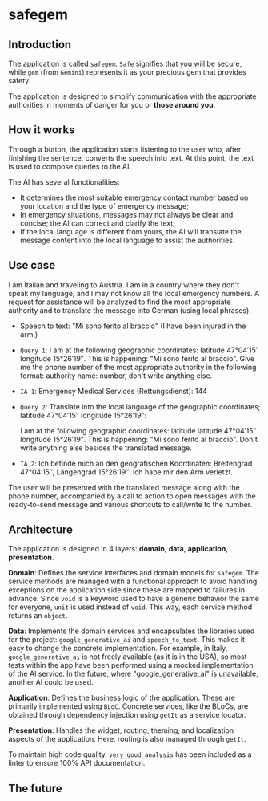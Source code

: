 # safegem

## Introduction

The application is called `safegem`. `Safe` signifies that you will be secure, while `gem` (from `Gemini`) represents it as your precious gem that provides safety.

The application is designed to simplify communication with the appropriate authorities in moments of danger for you or **those around you**.

## How it works

Through a button, the application starts listening to the user who, after finishing the sentence, converts the speech into text. At this point, the text is used to compose queries to the AI.

The AI has several functionalities:

- It determines the most suitable emergency contact number based on your location and the type of emergency message;
- In emergency situations, messages may not always be clear and concise; the AI can correct and clarify the text;
- If the local language is different from yours, the AI will translate the message content into the local language to assist the authorities.

## Use case

I am Italian and traveling to Austria. I am in a country where they don't speak my language, and I may not know all the local emergency numbers. A request for assistance will be analyzed to find the most appropriate authority and to translate the message into German (using local phrases).

- Speech to text: "Mi sono ferito al braccio" (I have been injured in the arm.)

- `Query 1`: I am at the following geographic coordinates: latitude 47°04′15″ longitude 15°26′19″. This is happening: "Mi sono ferito al braccio". Give me the phone number of the most appropriate authority in the following format: authority name: number, don't write anything else.

- `IA 1`: Emergency Medical Services (Rettungsdienst): 144

- `Query 2`: Translate into the local language of the geographic coordinates; latitude 47°04′15″ longitude 15°26′19″:

  I am at the following geographic coordinates: latitude latitude 47°04′15″ longitude 15°26′19″. This is happening: "Mi sono ferito al braccio". Don't write anything else besides the translated message.

- `IA 2`: Ich befinde mich an den geografischen Koordinaten: Breitengrad 47°04′15″, Längengrad 15°26′19″. Ich habe mir den Arm verletzt.

The user will be presented with the translated message along with the phone number, accompanied by a call to action to open messages with the ready-to-send message and various shortcuts to call/write to the number.

## Architecture

The application is designed in 4 layers: **domain**, **data**, **application**, **presentation**.

**Domain**: Defines the service interfaces and domain models for `safegem`. The service methods are managed with a functional approach to avoid handling exceptions on the application side since these are mapped to failures in advance. Since `void` is a keyword used to have a generic behavior the same for everyone, `unit` is used instead of `void`. This way, each service method returns an `object`.

**Data**: Implements the domain services and encapsulates the libraries used for the project: `google_generative_ai` and `speech_to_text`. This makes it easy to change the concrete implementation. For example, in Italy, `google_generative_ai` is not freely available (as it is in the USA), so most tests within the app have been performed using a mocked implementation of the AI service. In the future, where "google_generative_ai" is unavailable, another AI could be used.

**Application**: Defines the business logic of the application. These are primarily implemented using `BLoC`. Concrete services, like the BLoCs, are obtained through dependency injection using `getIt` as a service locator.

**Presentation**: Handles the widget, routing, theming, and localization aspects of the application. Here, routing is also managed through `getIt`.

To maintain high code quality, `very_good_analysis` has been included as a linter to ensure 100% API documentation.

## The future
